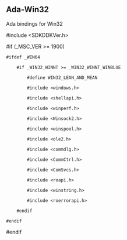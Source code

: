 ## Ada-Win32
Ada bindings for Win32

#include <SDKDDKVer.h>

#if (_MSC_VER >= 1900)

    #ifdef _WIN64
    
        #if _WIN32_WINNT >= _WIN32_WINNT_WINBLUE
        
            #define WIN32_LEAN_AND_MEAN
            
            #include <windows.h>
            
            #include <shellapi.h>
            
            #include <winperf.h>
            
            #include <Winsock2.h>
            
            #include <winspool.h>
            
            #include <ole2.h>
            
            #include <commdlg.h>
            
            #include <CommCtrl.h>
            
            #include <ComSvcs.h>
            
            #include <roapi.h>
            
            #include <winstring.h>
            
            #include <roerrorapi.h>
            
        #endif
        
    #endif
    
#endif


